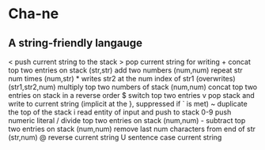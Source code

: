 # Cha-ne
## A string-friendly langauge

  < 	push current string to the stack
	>	  pop current string for writing
	+	  concat top two entries on stack (str,str)
		  add two numbers (num,num)
		  repeat str num times (num,str)
	*	  writes str2 at the num index of str1 (overwrites) (str1,str2,num)
		  multiply top two numbers of stack (num,num)
		  concat top two entries on stack in a reverse order
	$	  switch top two entries
	v	  pop stack and write to current string (implicit at the }, suppressed if ` is met)
	~	  duplicate the top of the stack
	i	  read entity of input and push to stack
	0-9 	push numeric literal
	/ 	divide top two entries on stack (num,num)
	-	  subtract top two entries on stack (num,num)
		  remove last num characters from end of str (str,num)
	@ 	reverse current string
	U	  sentence case current string
